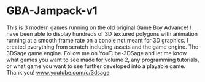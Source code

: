 # GBA-Jampack-v1
This is 3 modern games running on the old original Game Boy Advance!
I have been able to display hundreds of 3D textured polygons with animation running at a smooth frame rate on a conole not meant for 3D graphics. 
I created everything from scratch including assets and the game engine. The 3DSage game engine. 
Follow me on YouTube-3DSage and let me know what games you want to see made for volume 2, any programming tutorials, or what game you want to see further developed into a playable game. Thank you!
www.youtube.com/c/3dsage

